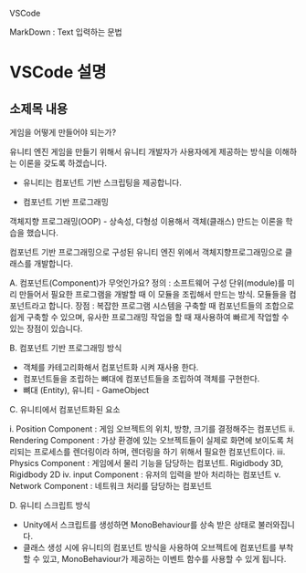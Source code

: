 VSCode

MarkDown : Text 입력하는 문법

# VSCode 설명
## 소제목 내용

게임을 어떻게 만들어야 되는가?

유니티 엔진 게임을 만들기 위해서 유니티 개발자가 사용자에게 제공하는 방식을 이해하는 이론을 갖도록 하겠습니다.

- 유니티는 컴포넌트 기반 스크립팅을 제공합니다.

- 컴포넌트 기반 프로그래밍

객체지향 프로그래밍(OOP) - 상속성, 다형성 이용해서 객체(클래스) 만드는 이론을 학습을 했습니다.

컴포넌트 기반 프로그래밍으로 구성된 유니티 엔진 위에서 객체지향프로그래밍으로 클래스를 개발합니다.

A. 컴포넌트(Component)가 무엇인가요?
정의 : 소프트웨어 구성 단위(module)를 미리 만들어서 필요한 프로그램을 개발할 때 이 모듈을 조립해서 만드는 방식. 모듈들을 컴포넌트라고 합니다.
장점 : 복잡한 프로그램 시스템을 구축할 때 컴포넌트들의 조합으로 쉽게 구축할 수 있으며, 유사한 프로그래밍 작업을 할 때 재사용하여 빠르게 작업할 수 있는 장점이 있습니다.

B. 컴포넌트 기반 프로그래밍 방식
- 객체를 카테고리화해서 컴포넌트화 시켜 재사용 한다.
- 컴포넌트들을 조립하는 뼈대에 컴포넌트들을 조립하여 객체를 구현한다.
- 뼈대 (Entity), 유니티 - GameObject

C. 유니티에서 컴포넌트화된 요소

i. Position Component   : 게임 오브젝트의 위치, 방향, 크기를 결정해주는 컴포넌트
ii. Rendering Component : 가상 환경에 있는 오브젝트들이 실제로 화면에 보이도록 처리되는 프로세스를 렌더링이라 하며, 렌더링을 하기 위해서 필요한 컴포넌트이다.
iii. Physics Component  : 게임에서 물리 기능을 담당하는 컴포넌트. Rigidbody 3D, Rigidbody 2D
iv. input Component     : 유저의 입력을 받아 처리하는 컴포넌트
v. Network Component    : 네트워크 처리를 담당하는 컴포넌트

D. 유니티 스크립트 방식
- Unity에서 스크립트를 생성하면 MonoBehaviour를 상속 받은 상태로 불러와집니다.
- 클래스 생성 시에 유니티의 컴포넌트 방식을 사용하여 오브젝트에 컴포넌트를 부착할 수 있고, MonoBehaviour가 제공하는 이벤트 함수를 사용할 수 있게 됩니다.